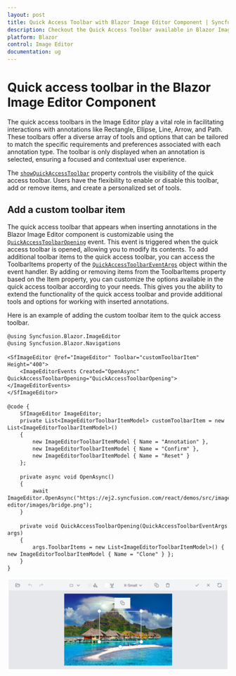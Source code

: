 ```yaml
---
layout: post
title: Quick Access Toolbar with Blazor Image Editor Component | Syncfusion
description: Checkout the Quick Access Toolbar available in Blazor Image Editor component in Blazor Server App and Blazor WebAssembly App.
platform: Blazor
control: Image Editor
documentation: ug
---
```


# Quick access toolbar in the Blazor Image Editor Component

The quick access toolbars in the Image Editor play a vital role in facilitating interactions with annotations like Rectangle, Ellipse, Line, Arrow, and Path. These toolbars offer a diverse array of tools and options that can be tailored to match the specific requirements and preferences associated with each annotation type. The toolbar is only displayed when an annotation is selected, ensuring a focused and contextual user experience.

The [`showQuickAccessToolbar`](https://help.syncfusion.com/cr/blazor/Syncfusion.Blazor.ImageEditor.SfImageEditor.html#Syncfusion_Blazor_ImageEditor_SfImageEditor_ShowQuickAccessToolbar) property controls the visibility of the quick access toolbar. Users have the flexibility to enable or disable this toolbar, add or remove items, and create a personalized set of tools.

## Add a custom toolbar item

The quick access toolbar that appears when inserting annotations in the Blazor Image Editor component is customizable using the [`QuickAccessToolbarOpening`](https://help.syncfusion.com/cr/blazor/Syncfusion.Blazor.ImageEditor.ImageEditorEvents.html#Syncfusion_Blazor_ImageEditor_ImageEditorEvents_QuickAccessToolbarOpening) event. This event is triggered when the quick access toolbar is opened, allowing you to modify its contents. To add additional toolbar items to the quick access toolbar, you can access the ToolbarItems property of the [`QuickAccessToolbarEventArgs`](https://help.syncfusion.com/cr/blazor/Syncfusion.Blazor.ImageEditor.ImageEditorEvents.html#Syncfusion_Blazor_ImageEditor_ImageEditorEvents_QuickAccessToolbarOpening) object within the event handler. By adding or removing items from the ToolbarItems property based on the Item property, you can customize the options available in the quick access toolbar according to your needs. This gives you the ability to extend the functionality of the quick access toolbar and provide additional tools and options for working with inserted annotations. 

Here is an example of adding the custom toolbar item to the quick access toolbar. 

```cshtml
@using Syncfusion.Blazor.ImageEditor
@using Syncfusion.Blazor.Navigations

<SfImageEditor @ref="ImageEditor" Toolbar="customToolbarItem" Height="400">
    <ImageEditorEvents Created="OpenAsync" QuickAccessToolbarOpening="QuickAccessToolbarOpening"></ImageEditorEvents>
</SfImageEditor>

@code {
    SfImageEditor ImageEditor;
    private List<ImageEditorToolbarItemModel> customToolbarItem = new List<ImageEditorToolbarItemModel>()
    {
        new ImageEditorToolbarItemModel { Name = "Annotation" },
        new ImageEditorToolbarItemModel { Name = "Confirm" },
        new ImageEditorToolbarItemModel { Name = "Reset" }
    };

    private async void OpenAsync()
    {
        await ImageEditor.OpenAsync("https://ej2.syncfusion.com/react/demos/src/image-editor/images/bridge.png");
    }

    private void QuickAccessToolbarOpening(QuickAccessToolbarEventArgs args)
    {
        args.ToolbarItems = new List<ImageEditorToolbarItemModel>() { new ImageEditorToolbarItemModel { Name = "Clone" } };
    }
}
```

![Blazor Image Editor with Quick Access Toolbar](./images/blazor-image-editor-quick-access-toolbar.png)